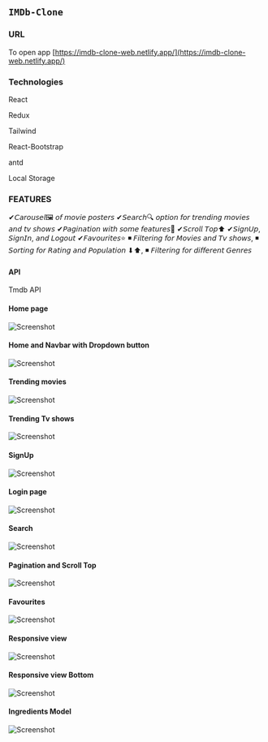 

## `IMDb-Clone`

### URL
To open app
[https://imdb-clone-web.netlify.app/](https://imdb-clone-web.netlify.app/)

### Technologies
React

Redux

Tailwind

React-Bootstrap

antd

Local Storage

### FEATURES
✔𝘊𝘢𝘳𝘰𝘶𝘴𝘦𝘭🖼 𝘰𝘧 𝘮𝘰𝘷𝘪𝘦 𝘱𝘰𝘴𝘵𝘦𝘳𝘴
✔𝘚𝘦𝘢𝘳𝘤𝘩🔍 𝘰𝘱𝘵𝘪𝘰𝘯 𝘧𝘰𝘳 𝘵𝘳𝘦𝘯𝘥𝘪𝘯𝘨 𝘮𝘰𝘷𝘪𝘦𝘴 𝘢𝘯𝘥 𝘵𝘷 𝘴𝘩𝘰𝘸𝘴
✔𝘗𝘢𝘨𝘪𝘯𝘢𝘵𝘪𝘰𝘯 𝘸𝘪𝘵𝘩 𝘴𝘰𝘮𝘦 𝘧𝘦𝘢𝘵𝘶𝘳𝘦𝘴🔢
✔𝘚𝘤𝘳𝘰𝘭𝘭 𝘛𝘰𝘱⬆
✔𝘚𝘪𝘨𝘯𝘜𝘱, 𝘚𝘪𝘨𝘯𝘐𝘯, 𝘢𝘯𝘥 𝘓𝘰𝘨𝘰𝘶𝘵
✔𝘍𝘢𝘷𝘰𝘶𝘳𝘪𝘵𝘦𝘴⭐
   ◾ 𝘍𝘪𝘭𝘵𝘦𝘳𝘪𝘯𝘨 𝘧𝘰𝘳 𝘔𝘰𝘷𝘪𝘦𝘴 𝘢𝘯𝘥 𝘛𝘷 𝘴𝘩𝘰𝘸𝘴, 
   ◾ 𝘚𝘰𝘳𝘵𝘪𝘯𝘨 𝘧𝘰𝘳 𝘙𝘢𝘵𝘪𝘯𝘨 𝘢𝘯𝘥 𝘗𝘰𝘱𝘶𝘭𝘢𝘵𝘪𝘰𝘯 ⬇⬆,
   ◾ 𝘍𝘪𝘭𝘵𝘦𝘳𝘪𝘯𝘨 𝘧𝘰𝘳 𝘥𝘪𝘧𝘧𝘦𝘳𝘦𝘯𝘵 𝘎𝘦𝘯𝘳𝘦𝘴
#### API
Tmdb API

#### Home page
![Screenshot](https://github.com/laxman939/IMDb-Clone/blob/main/Screenshots/home-page.jpg?raw=true) 

#### Home and Navbar with Dropdown button
![Screenshot](https://github.com/laxman939/IMDb-Clone/blob/main/Screenshots/home-nabar-dropdown.jpg?raw=true) 


#### Trending movies
 ![Screenshot](https://github.com/laxman939/IMDb-Clone/blob/main/Screenshots/trending-movies.jpg?raw=true) 

 #### Trending Tv shows
![Screenshot](https://github.com/laxman939/IMDb-Clone/blob/main/Screenshots/trending-tvShows.jpg?raw=true) 

#### SignUp
![Screenshot](https://github.com/laxman939/IMDb-Clone/blob/main/Screenshots/signup.jpg?raw=true) 

#### Login page
![Screenshot](https://github.com/laxman939/IMDb-Clone/blob/main/Screenshots/login.jpg?raw=true) 

#### Search 
![Screenshot](https://github.com/laxman939/IMDb-Clone/blob/main/Screenshots/search-trending.jpg?raw=true) 

#### Pagination and Scroll Top
![Screenshot](https://github.com/laxman939/IMDb-Clone/blob/main/Screenshots/pagination-topScroll.jpg?raw=true) 

#### Favourites
![Screenshot](https://github.com/laxman939/IMDb-Clone/blob/main/Screenshots/fav-movie-all.jpg?raw=true) 

#### Responsive view
![Screenshot](https://github.com/laxman939/IMDb-Clone/blob/main/Screenshots/respinsiveView.jpg?raw=true) 

#### Responsive view Bottom
![Screenshot](https://github.com/laxman939/IMDb-Clone/blob/main/Screenshots/respinsiveViewPagination.jpg?raw=true) 



#### Ingredients Model
![Screenshot](https://github.com/laxman939/food_recipe_finder/blob/main/Screenshots/Recipe2.jpg?raw=true)

